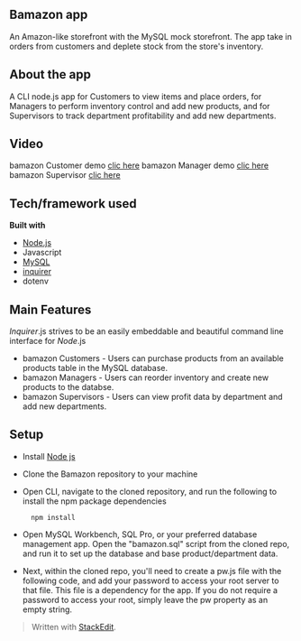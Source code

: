 ﻿
## Bamazon app
An Amazon-like storefront with the MySQL mock storefront. The app take in orders from customers and deplete stock from the store's inventory.

## About the app
A CLI node.js app for Customers to view items and place orders, for Managers to perform inventory control and add new products, and for Supervisors to track department profitability and add new departments. 
 
## Video
bamazon Customer demo [clic here](https://drive.google.com/file/d/1or1ctjXC247Dw4gK38XNNR3_FqXo_V-3/view)
bamazon Manager demo [clic here](https://drive.google.com/file/d/1hta45282NRxHywDhcUzwxGNGXjdylMMk/view)	
bamazon Supervisor [clic here](https://drive.google.com/file/d/1hta45282NRxHywDhcUzwxGNGXjdylMMk/view)


## Tech/framework used
<b>Built with</b>
- [Node.js](https://nodejs.org/en/)
- Javascript
- [MySQL](https://www.mysql.com/)
- [inquirer](https://www.npmjs.com/package/inquirer)
- dotenv


## Main Features
_Inquirer_.js strives to be an easily embeddable and beautiful command line interface for _Node_.js
- bamazon Customers - Users can purchase products from an available products table in the MySQL database. 
- bamazon Managers - Users can reorder inventory and create new products to the databse. 
-  bamazon Supervisors - Users can view profit data by department and add new departments. 


## Setup
- Install [Node js](https://nodejs.org/en/)
- Clone the Bamazon repository to your machine
- Open CLI, navigate to the cloned repository, and run the following to install the npm package dependencies 

		npm install

- Open MySQL Workbench, SQL Pro, or your preferred database management app. Open the "bamazon.sql" script from the cloned repo, and run it to set up the database and base product/department data.
- Next, within the cloned repo, you'll need to create a pw.js file with the following code, and add your password to access your root server to that file. This file is a dependency for the app. If you do not require a password to access your root, simply leave the pw property as an empty string.


> Written with [StackEdit](https://stackedit.io/).
